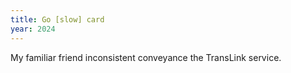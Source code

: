 ```yaml
---
title: Go [slow] card
year: 2024
---
```

My familiar friend
inconsistent conveyance
the TransLink service.
